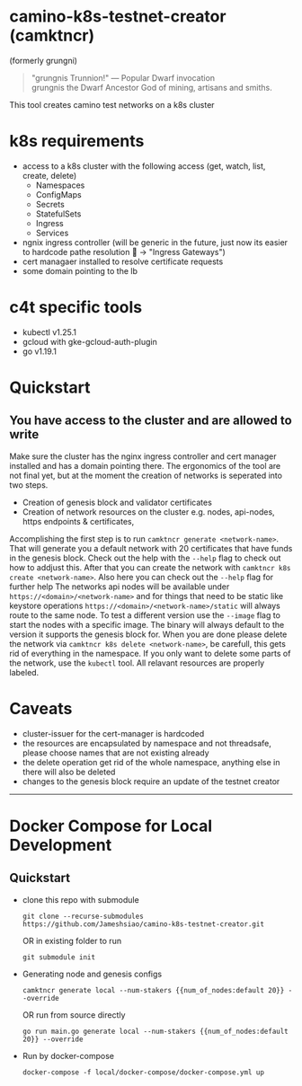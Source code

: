 # camino-k8s-testnet-creator (camktncr) 
(formerly grungni) 
> "grungnis Trunnion!" — Popular Dwarf invocation <br>
> grungnis the Dwarf Ancestor God of mining, artisans and smiths.

This tool creates camino test networks on a k8s cluster

# k8s requirements
- access to a k8s cluster with the following access (get, watch, list, create, delete)
    - Namespaces
    - ConfigMaps
    - Secrets
    - StatefulSets
    - Ingress
    - Services
- ngnix ingress controller (will be generic in the future, just now its easier to hardcode pathe resolution :eyes: -> "Ingress Gateways")
- cert managaer installed to resolve certificate requests
- some domain pointing to the lb

# c4t specific tools
- kubectl v1.25.1
- gcloud with gke-gcloud-auth-plugin
- go v1.19.1

# Quickstart
## You have access to the cluster and are allowed to write
Make sure the cluster has the nginx ingress controller and cert manager installed and has a domain pointing there.
The ergonomics of the tool are not final yet, but at the moment the creation of networks is seperated into two steps.
- Creation of genesis block and validator certificates
- Creation of network resources on the cluster e.g. nodes, api-nodes, https endpoints & certificates,

Accomplishing the first step is to run `camktncr generate <network-name>`. That will generate you a default network with 20 certificates that have funds in the genesis block. Check out the help with the `--help` flag to check out how to addjust this.
After that you can create the network with `camktncr k8s create <network-name>`. Also here you can check out the `--help` flag for further help
The networks api nodes will be available under `https://<domain>/<network-name>` and for things that need to be static like keystore operations `https://<domain>/<network-name>/static` will always route to the same node. To test a different version use the `--image` flag to start the nodes with a specific image. The binary will always default to the version it supports the genesis block for. 
When you are done please delete the network via `camktncr k8s delete <network-name>`, be carefull, this gets rid of everything in the namespace. If you only want to delete some parts of the network, use the `kubectl` tool. All relavant resources are properly labeled.

# Caveats
- cluster-issuer for the cert-manager is hardcoded
- the resources are encapsulated by namespace and not threadsafe, please choose names that are not existing already
- the delete operation get rid of the whole namespace, anything else in there will also be deleted
- changes to the genesis block require an update of the testnet creator

---
# Docker Compose for Local Development
## Quickstart
- clone this repo with submodule
    ```shell
    git clone --recurse-submodules https://github.com/Jameshsiao/camino-k8s-testnet-creator.git
    ```
    OR in existing folder to run
    ```shell
    git submodule init
    ```
- Generating node and genesis configs
    ```shell
    camktncr generate local --num-stakers {{num_of_nodes:default 20}} --override
    ```
    OR run from source directly
    ```shell
    go run main.go generate local --num-stakers {{num_of_nodes:default 20}} --override
    ```
- Run by docker-compose
    ```shell
    docker-compose -f local/docker-compose/docker-compose.yml up
    ```
